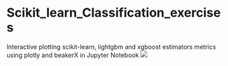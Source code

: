 # Scikit_learn_Classification_exercises
 Interactive plotting scikit-learn, lightgbm and xgboost estimators metrics using plotly and beakerX in Jupyter Notebook
 ![](https://github.com/Scikit_learn_Classification_exercises/Time-consuming.gif)
